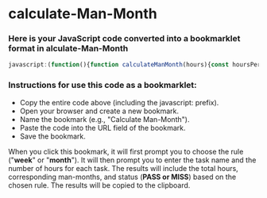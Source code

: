# calculate-Man-Month
### Here is your JavaScript code converted into a bookmarklet format in alculate-Man-Month

```javascript
javascript:(function(){function calculateManMonth(hours){const hoursPerMonth=160;return hours/hoursPerMonth;}const rule=prompt("Choose the rule: 'week' or 'month'");if(rule!=="week"&&rule!=="month"){alert("Invalid rule! Please choose 'week' or 'month'.");return;}const tasks=[];let moreTasks=true;let totalHours=0;while(moreTasks){const taskName=prompt("Enter the task name (or press Cancel to finish):");if(taskName===null||taskName===""){moreTasks=false;}else{const taskHours=prompt("Enter the number of hours for the task:");const hours=parseFloat(taskHours);if(!isNaN(hours)){const manMonths=calculateManMonth(hours);tasks.push({name:taskName,hours:hours,manMonths:manMonths});totalHours+=hours;}else{alert("Please enter a valid number.");}}}const totalManMonths=calculateManMonth(totalHours);const passThreshold=rule==="week"?0.25:1;const status=totalManMonths>=passThreshold?"PASS":"MISS";const period=rule==="week"?"Week":"Month";let resultMessage=`Task Summary for ${period}:\nTotal Man-Months: ${totalManMonths.toFixed(4)}, Status: ${status}\n`;tasks.forEach(task=>{resultMessage+=`Task: ${task.name}, Hours: ${task.hours}, Man-Months: ${task.manMonths.toFixed(4)}\n`;});alert(resultMessage);navigator.clipboard.writeText(resultMessage).then(()=>alert("Results copied to clipboard"),()=>alert("Failed to copy results to clipboard"));})();

```

### Instructions for use this code as a bookmarklet:
- Copy the entire code above (including the javascript: prefix).
- Open your browser and create a new bookmark.
- Name the bookmark (e.g., "Calculate Man-Month").
- Paste the code into the URL field of the bookmark.
- Save the bookmark.

When you click this bookmark, it will first prompt you to choose the rule ("**week**" or "**month**"). It will then prompt you to enter the task name and the number of hours for each task. The results will include the total hours, corresponding man-months, and status (**PASS or MISS**) based on the chosen rule. The results will be copied to the clipboard.
